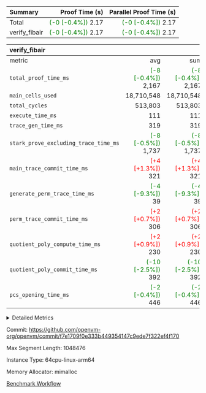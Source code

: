 | Summary | Proof Time (s) | Parallel Proof Time (s) |
|:---|---:|---:|
| Total | <span style='color: green'>(-0 [-0.4%])</span> 2.17 | <span style='color: green'>(-0 [-0.4%])</span> 2.17 |
| verify_fibair | <span style='color: green'>(-0 [-0.4%])</span> 2.17 | <span style='color: green'>(-0 [-0.4%])</span> 2.17 |


| verify_fibair |||||
|:---|---:|---:|---:|---:|
|metric|avg|sum|max|min|
| `total_proof_time_ms ` | <span style='color: green'>(-8 [-0.4%])</span> 2,167 | <span style='color: green'>(-8 [-0.4%])</span> 2,167 | <span style='color: green'>(-8 [-0.4%])</span> 2,167 | <span style='color: green'>(-8 [-0.4%])</span> 2,167 |
| `main_cells_used     ` |  18,710,548 |  18,710,548 |  18,710,548 |  18,710,548 |
| `total_cycles        ` |  513,803 |  513,803 |  513,803 |  513,803 |
| `execute_time_ms     ` |  111 |  111 |  111 |  111 |
| `trace_gen_time_ms   ` |  319 |  319 |  319 |  319 |
| `stark_prove_excluding_trace_time_ms` | <span style='color: green'>(-8 [-0.5%])</span> 1,737 | <span style='color: green'>(-8 [-0.5%])</span> 1,737 | <span style='color: green'>(-8 [-0.5%])</span> 1,737 | <span style='color: green'>(-8 [-0.5%])</span> 1,737 |
| `main_trace_commit_time_ms` | <span style='color: red'>(+4 [+1.3%])</span> 321 | <span style='color: red'>(+4 [+1.3%])</span> 321 | <span style='color: red'>(+4 [+1.3%])</span> 321 | <span style='color: red'>(+4 [+1.3%])</span> 321 |
| `generate_perm_trace_time_ms` | <span style='color: green'>(-4 [-9.3%])</span> 39 | <span style='color: green'>(-4 [-9.3%])</span> 39 | <span style='color: green'>(-4 [-9.3%])</span> 39 | <span style='color: green'>(-4 [-9.3%])</span> 39 |
| `perm_trace_commit_time_ms` | <span style='color: red'>(+2 [+0.7%])</span> 306 | <span style='color: red'>(+2 [+0.7%])</span> 306 | <span style='color: red'>(+2 [+0.7%])</span> 306 | <span style='color: red'>(+2 [+0.7%])</span> 306 |
| `quotient_poly_compute_time_ms` | <span style='color: red'>(+2 [+0.9%])</span> 230 | <span style='color: red'>(+2 [+0.9%])</span> 230 | <span style='color: red'>(+2 [+0.9%])</span> 230 | <span style='color: red'>(+2 [+0.9%])</span> 230 |
| `quotient_poly_commit_time_ms` | <span style='color: green'>(-10 [-2.5%])</span> 392 | <span style='color: green'>(-10 [-2.5%])</span> 392 | <span style='color: green'>(-10 [-2.5%])</span> 392 | <span style='color: green'>(-10 [-2.5%])</span> 392 |
| `pcs_opening_time_ms ` | <span style='color: green'>(-2 [-0.4%])</span> 446 | <span style='color: green'>(-2 [-0.4%])</span> 446 | <span style='color: green'>(-2 [-0.4%])</span> 446 | <span style='color: green'>(-2 [-0.4%])</span> 446 |



<details>
<summary>Detailed Metrics</summary>

|  | verify_program_compile_ms | total_cells | stark_prove_excluding_trace_time_ms | quotient_poly_compute_time_ms | quotient_poly_commit_time_ms | perm_trace_commit_time_ms | pcs_opening_time_ms | main_trace_commit_time_ms |
| --- | --- | --- | --- | --- | --- | --- | --- |
|  | 5 | 65,536 | 63 | 3 | 13 | 0 | 32 | 14 | 

| air_name | rows | quotient_deg | main_cols | interactions | constraints | cells |
| --- | --- | --- | --- | --- | --- | --- |
| AccessAdapterAir<2> |  | 4 |  | 5 | 11 |  | 
| AccessAdapterAir<4> |  | 4 |  | 5 | 11 |  | 
| AccessAdapterAir<8> |  | 4 |  | 5 | 11 |  | 
| FibonacciAir | 32,768 | 1 | 2 |  | 5 | 65,536 | 
| FriReducedOpeningAir |  | 4 |  | 31 | 52 |  | 
| NativePoseidon2Air<BabyBearParameters>, 1> |  | 4 |  | 176 | 555 |  | 
| PhantomAir |  | 4 |  | 3 | 4 |  | 
| ProgramAir |  | 1 |  | 1 | 4 |  | 
| VariableRangeCheckerAir |  | 1 |  | 1 | 4 |  | 
| VmAirWrapper<AluNativeAdapterAir, FieldArithmeticCoreAir> |  | 4 |  | 15 | 23 |  | 
| VmAirWrapper<BranchNativeAdapterAir, BranchEqualCoreAir<1> |  | 4 |  | 11 | 22 |  | 
| VmAirWrapper<JalNativeAdapterAir, JalCoreAir> |  | 4 |  | 7 | 6 |  | 
| VmAirWrapper<NativeAdapterAir<2, 0>, PublicValuesCoreAir> |  | 4 |  | 11 | 22 |  | 
| VmAirWrapper<NativeLoadStoreAdapterAir<1>, NativeLoadStoreCoreAir<1> |  | 4 |  | 15 | 16 |  | 
| VmAirWrapper<NativeLoadStoreAdapterAir<4>, NativeLoadStoreCoreAir<4> |  | 4 |  | 15 | 16 |  | 
| VmAirWrapper<NativeVectorizedAdapterAir<4>, FieldExtensionCoreAir> |  | 4 |  | 15 | 23 |  | 
| VmConnectorAir |  | 4 |  | 3 | 8 |  | 
| VolatileBoundaryAir |  | 4 |  | 4 | 16 |  | 

| group | trace_gen_time_ms | total_proof_time_ms | total_cycles | total_cells | stark_prove_excluding_trace_time_ms | quotient_poly_compute_time_ms | quotient_poly_commit_time_ms | perm_trace_commit_time_ms | pcs_opening_time_ms | main_trace_commit_time_ms | main_cells_used | generate_perm_trace_time_ms | execute_time_ms |
| --- | --- | --- | --- | --- | --- | --- | --- | --- | --- | --- | --- | --- | --- |
| verify_fibair | 319 | 2,167 | 513,803 | 43,401,880 | 1,737 | 230 | 392 | 306 | 446 | 321 | 18,710,548 | 39 | 111 | 

| group | air_name | rows | prep_cols | perm_cols | main_cols | cells |
| --- | --- | --- | --- | --- | --- | --- |
| verify_fibair | AccessAdapterAir<2> | 65,536 |  | 12 | 11 | 1,507,328 | 
| verify_fibair | AccessAdapterAir<4> | 32,768 |  | 12 | 13 | 819,200 | 
| verify_fibair | AccessAdapterAir<8> | 128 |  | 12 | 17 | 3,712 | 
| verify_fibair | FriReducedOpeningAir | 1,024 |  | 36 | 25 | 62,464 | 
| verify_fibair | NativePoseidon2Air<BabyBearParameters>, 1> | 16,384 |  | 216 | 399 | 10,076,160 | 
| verify_fibair | PhantomAir | 16,384 |  | 8 | 6 | 229,376 | 
| verify_fibair | ProgramAir | 8,192 |  | 8 | 10 | 147,456 | 
| verify_fibair | VariableRangeCheckerAir | 262,144 | 2 | 8 | 1 | 2,359,296 | 
| verify_fibair | VmAirWrapper<AluNativeAdapterAir, FieldArithmeticCoreAir> | 262,144 |  | 20 | 29 | 12,845,056 | 
| verify_fibair | VmAirWrapper<BranchNativeAdapterAir, BranchEqualCoreAir<1> | 131,072 |  | 16 | 23 | 5,111,808 | 
| verify_fibair | VmAirWrapper<JalNativeAdapterAir, JalCoreAir> | 16,384 |  | 12 | 9 | 344,064 | 
| verify_fibair | VmAirWrapper<NativeLoadStoreAdapterAir<1>, NativeLoadStoreCoreAir<1> | 131,072 |  | 24 | 22 | 6,029,312 | 
| verify_fibair | VmAirWrapper<NativeLoadStoreAdapterAir<4>, NativeLoadStoreCoreAir<4> | 16,384 |  | 24 | 31 | 901,120 | 
| verify_fibair | VmAirWrapper<NativeVectorizedAdapterAir<4>, FieldExtensionCoreAir> | 8,192 |  | 20 | 38 | 475,136 | 
| verify_fibair | VmConnectorAir | 2 | 1 | 8 | 4 | 24 | 
| verify_fibair | VolatileBoundaryAir | 131,072 |  | 8 | 11 | 2,490,368 | 

</details>


Commit: https://github.com/openvm-org/openvm/commit/f7e1709f0e333b449354147c9ede7f322ef4f170

Max Segment Length: 1048476

Instance Type: 64cpu-linux-arm64

Memory Allocator: mimalloc

[Benchmark Workflow](https://github.com/openvm-org/openvm/actions/runs/13054684891)
